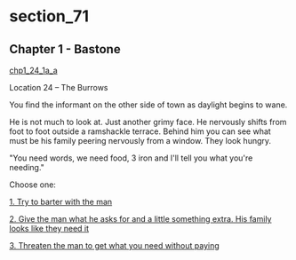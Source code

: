 
# section_71

## Chapter 1 - Bastone

[chp1_24_1a_a](../../decomp/app/src/main/res/raw/chp1_24_1a_a.mp3 ':include :type=audio')

Location 24 – The Burrows

You find the informant on the other side of town as daylight begins to wane.

He is not much to look at. Just another grimy face. He nervously shifts from foot to foot outside a ramshackle terrace. Behind him you can see what must be his family peering nervously from a window. They look hungry.

"You need words, we need food, 3 iron and I'll tell you what you're needing."


Choose one:

[1. Try to barter with the man](output/chapter1/section_72.md)

[2. Give the man what he asks for and a little something extra. His family looks like they need it](output/chapter1/section_76.md)

[3. Threaten the man to get what you need without paying](output/chapter1/section_73.md)



